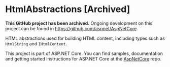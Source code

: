 HtmlAbstractions [Archived]
===========================

**This GitHub project has been archived.** Ongoing development on this project can be found in <https://github.com/aspnet/AspNetCore>.

HTML abstractions used for building HTML content, including types such as `HtmlString` and `IHtmlContent`.

This project is part of ASP.NET Core. You can find samples, documentation and getting started instructions for ASP.NET Core at the [AspNetCore](https://github.com/aspnet/AspNetCore) repo.
